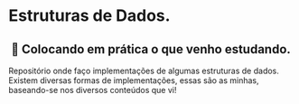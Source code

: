 # Estruturas de Dados.

<h2 align="center">👋 Colocando em prática o que venho estudando.</h2>

Repositório onde faço implementações de algumas estruturas de dados. Existem diversas formas de implementações, essas são as minhas, baseando-se nos diversos conteúdos que vi!
